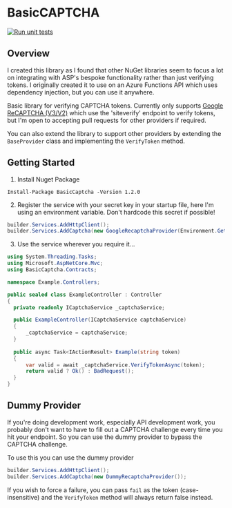 # BasicCAPTCHA

[![Run unit tests](https://github.com/benbristow/basiccaptcha/actions/workflows/unit-tests.yml/badge.svg)](https://github.com/benbristow/basiccaptcha/actions/workflows/unit-tests.yml)

## Overview

I created this library as I found that other NuGet libraries seem to focus a lot on integrating with ASP's bespoke
functionality rather than just verifying tokens. I originally created it to use on an Azure Functions API which uses
dependency injection, but you can use it anywhere.

Basic library for verifying CAPTCHA tokens. Currently only
supports [Google ReCAPTCHA (V3/V2)](https://developers.google.com/recaptcha/docs/verify) which use the 'siteverify'
endpoint to verify tokens, but I'm open to accepting pull requests for other providers if required.

You can also extend the library to support other providers by extending the `BaseProvider` class and implementing the `VerifyToken` method.

## Getting Started

1. Install Nuget Package

```
Install-Package BasicCaptcha -Version 1.2.0
```

2. Register the service with your secret key in your startup file, here I'm using an environment variable. Don't
   hardcode this secret if possible!

```csharp
builder.Services.AddHttpClient();  
builder.Services.AddCaptcha(new GoogleRecaptchaProvider(Environment.GetEnvironmentVariable("GOOGLE_RECAPTCHA_SECRET")));  
```

3. Use the service wherever you require it...

```cs
using System.Threading.Tasks;
using Microsoft.AspNetCore.Mvc;
using BasicCaptcha.Contracts;

namespace Example.Controllers;

public sealed class ExampleController : Controller
{  
  private readonly ICaptchaService _captchaService;  

  public ExampleController(ICaptchaService captchaService)  
  {  
      _captchaService = captchaService;  
  }  
    
  public async Task<IActionResult> Example(string token)  
  {  
      var valid = await _captchaService.VerifyTokenAsync(token);
      return valid ? Ok() : BadRequest();  
  }  
}  
```

## Dummy Provider

If you're doing development work, especially API development work, you probably don't want to
have to fill out a CAPTCHA challenge every time you hit your endpoint. So you can use the dummy provider
to bypass the CAPTCHA challenge.

To use this you can use the dummy provider

```csharp
builder.Services.AddHttpClient();  
builder.Services.AddCaptcha(new DummyRecaptchaProvider());  
```

If you wish to force a failure, you can pass `fail` as the token (case-insensitive) and the `VerifyToken` method will
always
return false instead.
